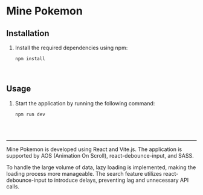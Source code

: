 # Mine Pokemon

## Installation


1. Install the required dependencies using npm: 
  
    `npm install`

<br/>

## Usage


1. Start the application by running the following command: 
  
    `npm run dev`

<br/><br/>
___

Mine Pokemon is developed using React and Vite.js. The application is supported by AOS (Animation On Scroll), react-debounce-input, and SASS.

To handle the large volume of data, lazy loading is implemented, making the loading process more manageable. The search feature utilizes react-debounce-input to introduce delays, preventing lag and unnecessary API calls.